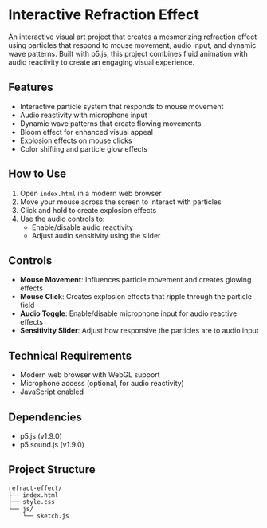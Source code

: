 # Interactive Refraction Effect

An interactive visual art project that creates a mesmerizing refraction effect using particles that respond to mouse movement, audio input, and dynamic wave patterns. Built with p5.js, this project combines fluid animation with audio reactivity to create an engaging visual experience.

## Features

- Interactive particle system that responds to mouse movement
- Audio reactivity with microphone input
- Dynamic wave patterns that create flowing movements
- Bloom effect for enhanced visual appeal
- Explosion effects on mouse clicks
- Color shifting and particle glow effects

## How to Use

1. Open `index.html` in a modern web browser
2. Move your mouse across the screen to interact with particles
3. Click and hold to create explosion effects
4. Use the audio controls to:
   - Enable/disable audio reactivity
   - Adjust audio sensitivity using the slider

## Controls

- **Mouse Movement**: Influences particle movement and creates glowing effects
- **Mouse Click**: Creates explosion effects that ripple through the particle field
- **Audio Toggle**: Enable/disable microphone input for audio reactive effects
- **Sensitivity Slider**: Adjust how responsive the particles are to audio input

## Technical Requirements

- Modern web browser with WebGL support
- Microphone access (optional, for audio reactivity)
- JavaScript enabled

## Dependencies

- p5.js (v1.9.0)
- p5.sound.js (v1.9.0)

## Project Structure

```
refract-effect/
├── index.html
├── style.css
└── js/
    └── sketch.js
``` 
